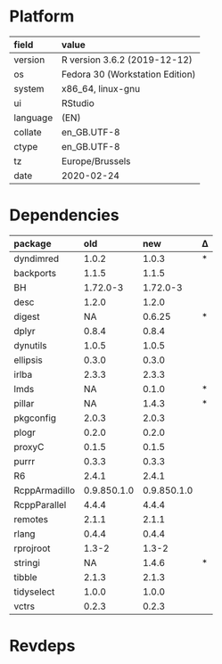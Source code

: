 # Platform

|field    |value                           |
|:--------|:-------------------------------|
|version  |R version 3.6.2 (2019-12-12)    |
|os       |Fedora 30 (Workstation Edition) |
|system   |x86_64, linux-gnu               |
|ui       |RStudio                         |
|language |(EN)                            |
|collate  |en_GB.UTF-8                     |
|ctype    |en_GB.UTF-8                     |
|tz       |Europe/Brussels                 |
|date     |2020-02-24                      |

# Dependencies

|package       |old         |new         |Δ  |
|:-------------|:-----------|:-----------|:--|
|dyndimred     |1.0.2       |1.0.3       |*  |
|backports     |1.1.5       |1.1.5       |   |
|BH            |1.72.0-3    |1.72.0-3    |   |
|desc          |1.2.0       |1.2.0       |   |
|digest        |NA          |0.6.25      |*  |
|dplyr         |0.8.4       |0.8.4       |   |
|dynutils      |1.0.5       |1.0.5       |   |
|ellipsis      |0.3.0       |0.3.0       |   |
|irlba         |2.3.3       |2.3.3       |   |
|lmds          |NA          |0.1.0       |*  |
|pillar        |NA          |1.4.3       |*  |
|pkgconfig     |2.0.3       |2.0.3       |   |
|plogr         |0.2.0       |0.2.0       |   |
|proxyC        |0.1.5       |0.1.5       |   |
|purrr         |0.3.3       |0.3.3       |   |
|R6            |2.4.1       |2.4.1       |   |
|RcppArmadillo |0.9.850.1.0 |0.9.850.1.0 |   |
|RcppParallel  |4.4.4       |4.4.4       |   |
|remotes       |2.1.1       |2.1.1       |   |
|rlang         |0.4.4       |0.4.4       |   |
|rprojroot     |1.3-2       |1.3-2       |   |
|stringi       |NA          |1.4.6       |*  |
|tibble        |2.1.3       |2.1.3       |   |
|tidyselect    |1.0.0       |1.0.0       |   |
|vctrs         |0.2.3       |0.2.3       |   |

# Revdeps

